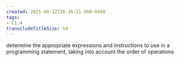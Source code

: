 ```yaml
---
created: 2025-08-12T20:36:21.000-0400
tags:
- C1.4
transcludeTitleSize: h4
---
```


determine the appropriate expressions and instructions to use in a programming statement, taking into account the order of operations